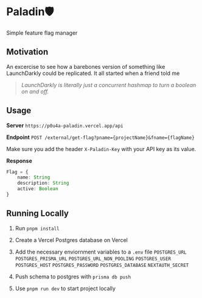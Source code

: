 # Paladin🛡️

Simple feature flag manager

## Motivation

An excercise to see how a barebones version of something like LaunchDarkly could be replicated. It all started when a friend told me

> _LaunchDarkly is literally just a concurrent hashmap to turn a boolean on and off._

## Usage

**Server**
`https://p0u4a-paladin.vercel.app/api`

**Endpoint**
`POST /external/get-flag?pname={projectName}&fname={flagName}`

Make sure you add the header `X-Paladin-Key` with your API key as its value.

**Response**

```ts
Flag = {
    name: String
    description: String
    active: Boolean
}
```

## Running Locally

1. Run `pnpm install`
2. Create a Vercel Postgres database on Vercel
3. Add the necessary enviornment variables to a `.env` file
   `POSTGRES_URL`
   `POSTGRES_PRISMA_URL`
   `POSTGRES_URL_NON_POOLING`
   `POSTGRES_USER`
   `POSTGRES_HOST`
   `POSTGRES_PASSWORD`
   `POSTGRES_DATABASE`
   `NEXTAUTH_SECRET`

4. Push schema to postgres with `prisma db push`
5. Use `pnpm run dev` to start project locally
